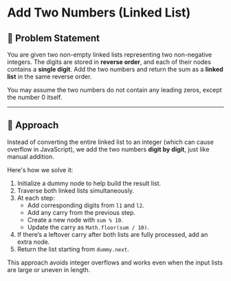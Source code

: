 # Add Two Numbers (Linked List)

## 📘 Problem Statement

You are given two non-empty linked lists representing two non-negative integers. The digits are stored in **reverse order**, and each of their nodes contains a **single digit**. Add the two numbers and return the sum as a **linked list** in the same reverse order.

You may assume the two numbers do not contain any leading zeros, except the number 0 itself.

---

## 🧠 Approach

Instead of converting the entire linked list to an integer (which can cause overflow in JavaScript), we add the two numbers **digit by digit**, just like manual addition.

Here's how we solve it:

1. Initialize a dummy node to help build the result list.
2. Traverse both linked lists simultaneously.
3. At each step:
   - Add corresponding digits from `l1` and `l2`.
   - Add any carry from the previous step.
   - Create a new node with `sum % 10`.
   - Update the carry as `Math.floor(sum / 10)`.
4. If there’s a leftover carry after both lists are fully processed, add an extra node.
5. Return the list starting from `dummy.next`.

This approach avoids integer overflows and works even when the input lists are large or uneven in length.
